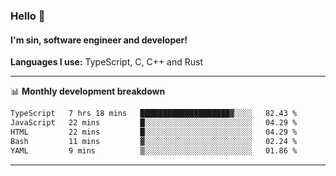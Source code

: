 ### Hello 👋
#### I'm sin, software engineer and developer!

**Languages I use:** TypeScript, C, C++ and Rust

---
📊 **Monthly development breakdown**

<!--START_SECTION:waka-->

```txt
TypeScript   7 hrs 18 mins   ████████████████████▓░░░░   82.43 %
JavaScript   22 mins         █░░░░░░░░░░░░░░░░░░░░░░░░   04.29 %
HTML         22 mins         █░░░░░░░░░░░░░░░░░░░░░░░░   04.29 %
Bash         11 mins         ▓░░░░░░░░░░░░░░░░░░░░░░░░   02.24 %
YAML         9 mins          ▒░░░░░░░░░░░░░░░░░░░░░░░░   01.86 %
```

<!--END_SECTION:waka-->

---
